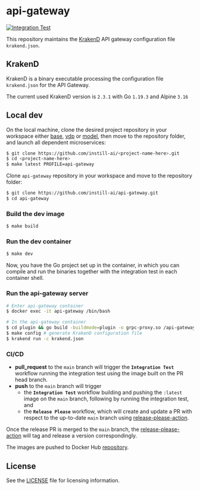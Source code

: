 # api-gateway

[![Integration Test](https://github.com/instill-ai/api-gateway/actions/workflows/integration-test.yml/badge.svg)](https://github.com/instill-ai/api-gateway/actions/workflows/integration-test.yml)

This repository maintains the [KrakenD](https://www.krakend.io) API gateway configuration file `krakend.json`.

## KrakenD

KrakenD is a binary executable processing the configuration file `krakend.json` for the API Gateway.

The current used KrakenD version is `2.3.1` with Go `1.19.3` and Alpine `3.16`

## Local dev

On the local machine, clone the desired project repository in your workspace either [base](https://github.com/instill-ai/base), [vdp](https://github.com/instill-ai/vdp) or [model](https://github.com/instill-ai/model), then move to the repository folder, and launch all dependent microservices:
```bash
$ git clone https://github.com/instill-ai/<project-name-here>.git
$ cd <project-name-here>
$ make latest PROFILE=api-gateway
```

Clone `api-gateway` repository in your workspace and move to the repository folder:
```bash
$ git clone https://github.com/instill-ai/api-gateway.git
$ cd api-gateway
```

### Build the dev image

```bash
$ make build
```

### Run the dev container

```bash
$ make dev
```

Now, you have the Go project set up in the container, in which you can compile and run the binaries together with the integration test in each container shell.

### Run the api-gateway server

```bash
# Enter api-gateway container
$ docker exec -it api-gateway /bin/bash

# In the api-gateway container
$ cd plugin && go build -buildmode=plugin -o grpc-proxy.so /api-gateway/plugin/server/grpc && cd .. # compile the KrakenD grpc-proxy plugin
$ make config # generate KrakenD configuration file
$ krakend run -c krakend.json
```

### CI/CD

- **pull_request** to the `main` branch will trigger the **`Integration Test`** workflow running the integration test using the image built on the PR head branch.
- **push** to the `main` branch will trigger
  - the **`Integration Test`** workflow building and pushing the `:latest` image on the `main` branch, following by running the integration test, and
  - the **`Release Please`** workflow, which will create and update a PR with respect to the up-to-date `main` branch using [release-please-action](https://github.com/google-github-actions/release-please-action).

Once the release PR is merged to the `main` branch, the [release-please-action](https://github.com/google-github-actions/release-please-action) will tag and release a version correspondingly.

The images are pushed to Docker Hub [repository](https://hub.docker.com/r/instill/api-gateway).

## License

See the [LICENSE](./LICENSE) file for licensing information.
